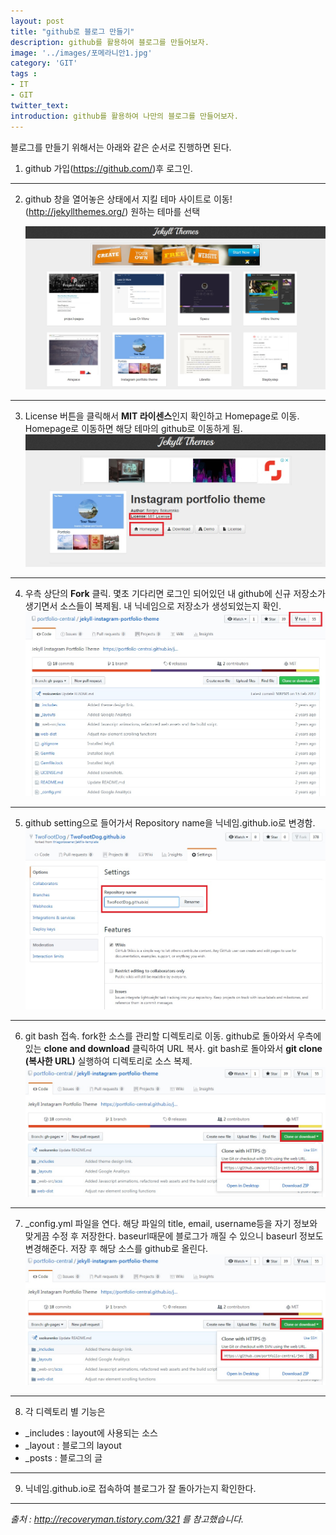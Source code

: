 ```yaml
---
layout: post
title: "github로 블로그 만들기"
description: github를 활용하여 블로그를 만들어보자.
image: '../images/포메라니안1.jpg'
category: 'GIT'
tags : 
- IT
- GIT
twitter_text: 
introduction: github를 활용하여 나만의 블로그를 만들어보자.
---
```





블로그를 만들기 위해서는 아래와 같은 순서로 진행하면 된다.




1) github 가입(https://github.com/)후 로그인.




_ _ _




2) github 창을 열어놓은 상태에서
   지킬 테마 사이트로 이동!(http://jekyllthemes.org/)
   원하는 테마를 선택
   
   ![첫번째이미지](../images/git_blog_20181029_1.jpg)




_ _ _




3) License 버튼을 클릭해서 **MIT 라이센스**인지 확인하고
   Homepage로 이동. Homepage로 이동하면 해당 테마의 github로 이동하게 됨.
   ![두번째이미지](../images/git_blog_20181029_2.jpg)




_ _ _




4) 우측 상단의 **Fork** 클릭. 몇초 기다리면 로그인 되어있던 내 github에 신규 저장소가 생기면서 소스들이 복제됨. 내 닉네임으로 저장소가 생성되었는지 확인.
   ![세번째이미지](../images/git_blog_20181029_3.jpg)




_ _ _




5) github setting으로 들어가서 Repository name을
닉네임.github.io로 변경함.
   ![네번째이미지](../images/git_blog_20181029_4.jpg)




_ _ _




6) git bash 접속. fork한 소스를 관리할 디렉토리로 이동.
github로 돌아와서 우측에 있는 **clone and download** 클릭하여 URL 복사.
git bash로 돌아와서 **git clone (복사한 URL)** 실행하여 디렉토리로 소스 복제.
   ![다섯번째이미지](../images/git_blog_20181029_5.jpg)




_ _ _




7) _config.yml 파일을 연다.
해당 파일의 title, email, username등을 자기 정보와 맞게끔 수정 후 저장한다.
baseurl때문에 블로그가 깨질 수 있으니 baseurl 정보도 변경해준다.
저장 후 해당 소스를 github로 올린다.
   ![여섯번째이미지](../images/git_blog_20181029_5.jpg)




_ _ _




8) 각 디렉토리 별 기능은
- _includes : layout에 사용되는 소스
- _layout : 블로그의 layout
- _posts : 블로그의 글




_ _ _




9) 닉네임.github.io로 접속하여 블로그가 잘 돌아가는지 확인한다.




_ _ _




*출처 : http://recoveryman.tistory.com/321 를 참고했습니다.*
